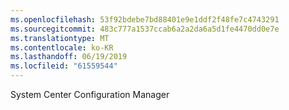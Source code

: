 ```yaml
---
ms.openlocfilehash: 53f92bdebe7bd88401e9e1ddf2f48fe7c4743291
ms.sourcegitcommit: 483c777a1537ccab6a2a2da6a5d1fe4470dd0e7e
ms.translationtype: MT
ms.contentlocale: ko-KR
ms.lasthandoff: 06/19/2019
ms.locfileid: "61559544"
---
```

System Center Configuration Manager
